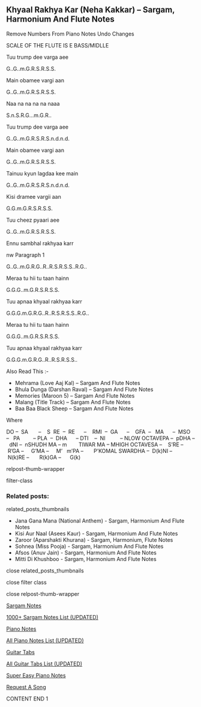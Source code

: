 
## Khyaal Rakhya Kar (Neha Kakkar) – Sargam, Harmonium And Flute Notes

Remove Numbers From Piano Notes
Undo Changes

SCALE OF THE FLUTE IS E BASS/MIDLLE

Tuu trump dee varga aee

G..G..m.G.R.S.R.S.S.

Main obamee vargi aan

G..G..m.G.R.S.R.S.S.

Naa na na na na naaa

S.n.S.R.G…m.G.R..

Tuu trump dee varga aee

G..G..m.G.R.S.R.S.n.d.n.d.

Main obamee vargi aan

G..G..m.G.R.S.R.S.S.

Tainuu kyun lagdaa kee main

G..G..m.G.R.S.R.S.n.d.n.d.

Kisi dramee vargii aan

G.G.m.G.R.S.R.S.S.

Tuu cheez pyaari aee

G..G..m.G.R.S.R.S.S.

Ennu sambhal rakhyaa karr

nw Paragraph 1

G..G..m.G.R.G..R..R.S.R.S.S..R.G..

Meraa tu hii tu taan hainn

G.G.G..m.G.R.S.R.S.S.

Tuu apnaa khyaal rakhyaa karr

G.G.G.m.G.R.G..R..R.S.R.S.S..R.G..

Meraa tu hii tu taan hainn

G.G.G..m.G.R.S.R.S.S.

Tuu apnaa khyaal rakhyaa karr

G.G.G.m.G.R.G..R..R.S.R.S.S..

Also Read This :-

* Mehrama (Love Aaj Kal) – Sargam And Flute Notes
* Bhula Dunga (Darshan Raval) – Sargam And Flute Notes
* Memories (Maroon 5) – Sargam And Flute Notes
* Malang (Title Track) – Sargam And Flute Notes
* Baa Baa Black Sheep – Sargam And Flute Notes

Where

DO –  SA       –    S  RE  –  RE      –    RMI  –  GA      –    GFA  –   MA      –  MSO  –   PA         – PLA  –  DHA      – DTI    –  NI          – NLOW OCTAVEPA –  pDHA –  dNI –  nSHUDH MA – m        TIWAR MA – MHIGH OCTAVESA –    S’RE –     R’GA –     G’MA –     M’   m’PA –       P’KOMAL SWARDHA –  D(k)NI –       N(k)RE –       R(k)GA –      G(k)

relpost-thumb-wrapper

filter-class

### Related posts:

related_posts_thumbnails

* Jana Gana Mana (National Anthem) - Sargam, Harmonium And Flute Notes
* Kisi Aur Naal (Asees Kaur) - Sargam, Harmonium And Flute Notes
* Zaroor (Aparshakti Khurana) - Sargam, Harmonium, Flute Notes
* Sohnea (Miss Pooja) - Sargam, Harmonium And Flute Notes
* Afsos (Anuv Jain) - Sargam, Harmonium And Flute Notes
* Mitti Di Khushboo - Sargam, Harmonium And Flute Notes

close related_posts_thumbnails

close filter class

close relpost-thumb-wrapper

[Sargam Notes](https://www.notationsworld.com/sargam-notes.html)

[1000+ Sargam Notes List (UPDATED)](https://www.notationsworld.com/all-songs-list-sargam-notes.html)

[Piano Notes](https://www.notationsworld.com/piano-notes.html)

[All Piano Notes List (UPDATED)](https://www.notationsworld.com/all-songs-list-piano-notes.html)

[Guitar Tabs](https://www.notationsworld.com/guitar-tabs.html)

[All Guitar Tabs List (UPDATED)](https://www.notationsworld.com/all-songs-list-guitar-tabs.html)

[Super Easy Piano Notes](https://studywall.in/)

[Request A Song](https://www.notationsworld.com/request-a-song.html)

CONTENT END 1

